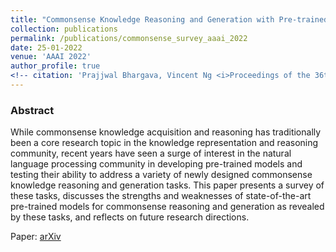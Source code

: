 ```yaml
---
title: "Commonsense Knowledge Reasoning and Generation with Pre-trained Language Models: A Survey"
collection: publications
permalink: /publications/commonsense_survey_aaai_2022
date: 25-01-2022
venue: 'AAAI 2022'
author_profile: true
<!-- citation: 'Prajjwal Bhargava, Vincent Ng <i>Proceedings of the 36th AAAI Conference on Artificial Intelligence, 2022 </i> <b>AAAI 2022</b>. -->'
---
```


### Abstract
While commonsense knowledge acquisition and reasoning has traditionally been a core research topic in the knowledge representation and reasoning community, recent years have seen a surge of interest in the natural language processing community in developing pre-trained models and testing their ability to address a variety of newly designed commonsense knowledge reasoning and generation tasks. This paper presents a survey of these tasks, discusses the strengths and weaknesses of state-of-the-art pre-trained models for commonsense reasoning and generation as revealed by these tasks, and reflects on future research directions.

Paper: [arXiv](https://www.hlt.utdallas.edu/~vince/papers/aaai22.pdf)
<!-- Video: [Slideslive](http://slideslive.com/38928637) -->


